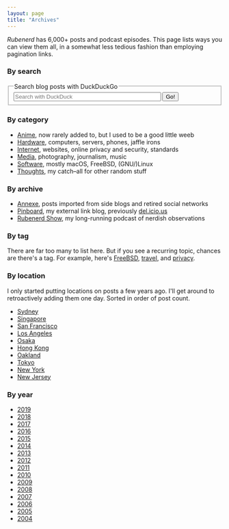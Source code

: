 ```yaml
---
layout: page
title: "Archives"
---
```

*Rubenerd* has 6,000+ posts and podcast episodes. This page lists ways you can view them all, in a somewhat less tedious fashion than employing pagination links.


<h3 id="search">By search</h3>
<p>
<form role="search" method="get" action="https://duckduckgo.com/" id="search">
<fieldset>
<legend>Search blog posts with DuckDuckGo</legend>
<input type="text" size="40" name="q" placeholder="Search with DuckDuck" />
<input type="hidden" name="ia" value="web" />
<input type="hidden" name="kaj" value="m" />
<input type="hidden" name="k7" value="w" />
<input type="hidden" name="k9" value="b" />
<input type="hidden" name="ks" value="l" />
<input type="hidden" name="sites" value="https://rubenerd.com/" />
<input type="submit" value="Go!" />
</fieldset>
</form></p>


<h3 id="category">By category</h3>

* [Anime](/anime/), now rarely added to, but I used to be a good little weeb
* [Hardware](/hardware/), computers, servers, phones, jaffle irons
* [Internet](/internet/), websites, online privacy and security, standards
* [Media](/media/), photography, journalism, music
* [Software](/software/), mostly macOS, FreeBSD, (GNU/)Linux
* [Thoughts](/thoughts/), my catch–all for other random stuff


<h3 id="other-categories">By archive</h3>

* [Annexe](/annexe/), posts imported from side blogs and retired social networks
* [Pinboard](https://pinboard.in/u:Rubenerd), my external link blog, previously [del.icio.us](https://del.icio.us/rubenerd)
* [Rubenerd Show](/show/), my long-running podcast of nerdish observations


<h3 id="location">By tag</h3>

There are far too many to list here. But if you see a recurring topic, chances are there's a tag. For example, here's [FreeBSD], [travel], and [privacy].

[FreeBSD]: https://rubenerd.com/tag/freebsd/
[travel]: https://rubenerd.com/tag/travel/
[privacy]: https://rubenerd.com/tag/privacy/


<h3 id="location">By location</h3>

I only started putting locations on posts a few years ago. I'll get around to retroactively adding them one day. Sorted in order of post count.

* [Sydney](/location/sydney/)
* [Singapore](/location/singapore/)
* [San Francisco](/location/san-francisco/)
* [Los Angeles](/location/los-angeles/)
* [Osaka](/location/osaka/)
* [Hong Kong](/location/hong-kong/)
* [Oakland](/location/oakland/)
* [Tokyo](/location/tokyo/)
* [New York](/location/new-york/)
* [New Jersey](/location/new-jersey/)

<h3 id="year">By year</h3>

* [2019](/year/2019/)
* [2018](/year/2018/)
* [2017](/year/2017/)
* [2016](/year/2016/)
* [2015](/year/2015/)
* [2014](/year/2014/)
* [2013](/year/2013/)
* [2012](/year/2012/)
* [2011](/year/2011/)
* [2010](/year/2010/)
* [2009](/year/2009/)
* [2008](/year/2008/)
* [2007](/year/2007/)
* [2006](/year/2006/)
* [2005](/year/2005/)
* [2004](/year/2004/)

